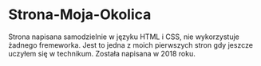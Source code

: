 # Strona-Moja-Okolica
Strona napisana samodzielnie w języku HTML i CSS, nie wykorzystuje żadnego fremeworka. Jest to jedna z moich pierwszych stron gdy jeszcze uczyłem się w technikum. Została napisana w 2018 roku.
